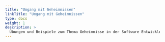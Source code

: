```yaml
---
title: "Umgang mit Geheimnissen"
linkTitle: "Umgang mit Geheimnissen"
type: docs
weight: 1
description: >
  Übungen und Beispiele zum Thema Geheimnisse in der Software Entwicklung
---
```

